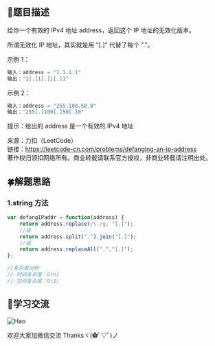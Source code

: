 ## :rainbow:题目描述

给你一个有效的 IPv4 地址 address，返回这个 IP 地址的无效化版本。

所谓无效化 IP 地址，其实就是用 "[.]" 代替了每个 "."。


示例 1：
```javascript
输入：address = "1.1.1.1"
输出："1[.]1[.]1[.]1"
```

示例 2：
```javascript
输入：address = "255.100.50.0"
输出："255[.]100[.]50[.]0"
```

提示：给出的 address 是一个有效的 IPv4 地址  


来源：力扣（LeetCode）  
链接：https://leetcode-cn.com/problems/defanging-an-ip-address  
著作权归领扣网络所有。商业转载请联系官方授权，非商业转载请注明出处。  
  
  
## :four_leaf_clover:解题思路

### 1.string 方法
```javascript
var defangIPaddr = function(address) {
    return address.replace(/\./g, "[.]");
    //或
    return address.split(".").join("[.]");
    //或
    return address.replaceAll(".","[.]");
};

//复杂度分析
//-时间复杂度：O(n)
//-空间复杂度：O(1)
```


## :gift_heart:学习交流

![Hao](https://haoer.oss-cn-hangzhou.aliyuncs.com/hao.jpg)

欢迎大家加微信交流 Thanksヾ(✿ﾟ▽ﾟ)ノ
  
  